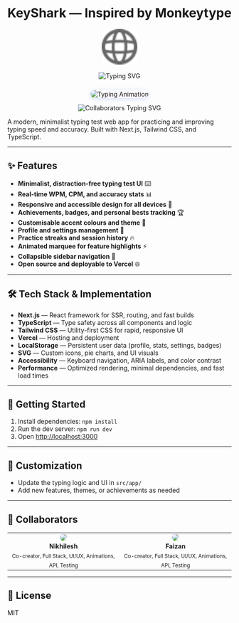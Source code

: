 
# KeyShark — Inspired by Monkeytype

<p align="center">
  <img src="/public/globe.svg" alt="KeyShark Logo" width="80" style="animation:spin 2s linear infinite;">
</p>

<p align="center">
  <img src="https://readme-typing-svg.demolab.com?font=Fira+Code&size=22&pause=1000&color=2563EB&center=true&vCenter=true&width=440&lines=Welcome+to+KeyShark!;Type+faster.+Type+smarter.+Earn+badges!;Customise+your+theme+and+profile;Track+your+personal+bests+and+streaks;Minimalist+UI+%2B+real-time+stats+%E2%9C%85" alt="Typing SVG" />
</p>

<p align="center">
  <img src="https://media.giphy.com/media/v1.Y2lkPTc5MGI3NjExb2J2b2J2d3F2d3F2d3F2d3F2d3F2d3F2d3F2d3F2d3F2d3F2/g9582DNuQppxC/giphy.gif" alt="Typing Animation" width="120" style="margin-top: 10px; border-radius: 12px; box-shadow: 0 2px 12px #2563eb33;" />
</p>

<p align="center">
  <img src="https://readme-typing-svg.demolab.com?font=Fira+Mono&size=20&duration=2000&pause=1000&color=22C55E&center=true&vCenter=true&width=400&lines=Built+by+Nikhil+and+Faizan;With+love+for+typists+everywhere!" alt="Collaborators Typing SVG" />
</p>

A modern, minimalist typing test web app for practicing and improving typing speed and accuracy. Built with Next.js, Tailwind CSS, and TypeScript.

---

## ✨ Features

<ul>
  <li><b>Minimalist, distraction-free typing test UI</b> ⌨️</li>
  <li><b>Real-time WPM, CPM, and accuracy stats</b> 📊</li>
  <li><b>Responsive and accessible design for all devices</b> 📱</li>
  <li><b>Achievements, badges, and personal bests tracking</b> 🏆</li>
  <li><b>Customisable accent colours and theme</b> 🎨</li>
  <li><b>Profile and settings management</b> 👤</li>
  <li><b>Practice streaks and session history</b> 🔥</li>
  <li><b>Animated marquee for feature highlights</b> ⚡</li>
  <li><b>Collapsible sidebar navigation</b> 📂</li>
  <li><b>Open source and deployable to Vercel</b> 🌐</li>
</ul>

---

## 🛠️ Tech Stack & Implementation

- <b>Next.js</b> — React framework for SSR, routing, and fast builds
- <b>TypeScript</b> — Type safety across all components and logic
- <b>Tailwind CSS</b> — Utility-first CSS for rapid, responsive UI
- <b>Vercel</b> — Hosting and deployment
- <b>LocalStorage</b> — Persistent user data (profile, stats, settings, badges)
- <b>SVG</b> — Custom icons, pie charts, and UI visuals
- <b>Accessibility</b> — Keyboard navigation, ARIA labels, and color contrast
- <b>Performance</b> — Optimized rendering, minimal dependencies, and fast load times

---

## 🚀 Getting Started

1. Install dependencies: <code>npm install</code>
2. Run the dev server: <code>npm run dev</code>
3. Open <a href="http://localhost:3000" target="_blank">http://localhost:3000</a>

---

## 🎨 Customization

- Update the typing logic and UI in <code>src/app/</code>
- Add new features, themes, or achievements as needed

---

## 👥 Collaborators

<table>
  <tr>
    <td align="center">
      <img src="https://avatars.githubusercontent.com/u/cxxc7" width="80" style="border-radius: 50%"><br/>
      <b>Nikhilesh</b><br/>
      <sub>Co-creator, Full Stack, UI/UX, Animations, API, Testing</sub>
    </td>
    <td align="center">
      <img src="https://avatars.githubusercontent.com/u/KHAZI18" width="80" style="border-radius: 50%"><br/>
      <b>Faizan</b><br/>
      <sub>Co-creator, Full Stack, UI/UX, Animations, API, Testing</sub>
    </td>
  </tr>
</table>

---

## 📄 License

MIT